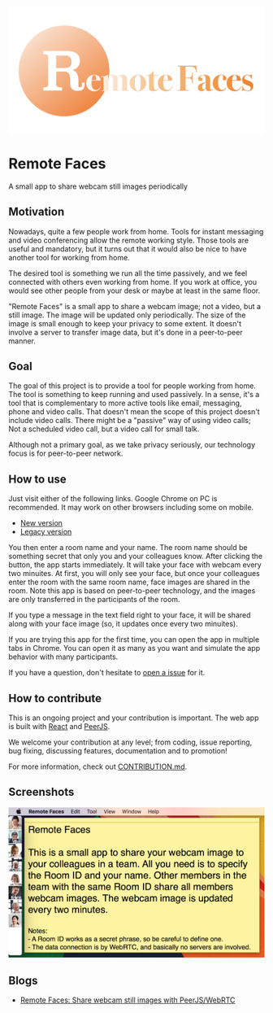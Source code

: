 ![logo](images/logo.png)

# Remote Faces

A small app to share webcam still images periodically

## Motivation

Nowadays, quite a few people work from home.
Tools for instant messaging and video conferencing
allow the remote working style.
Those tools are useful and mandatory, but it turns out that
it would also be nice to have another tool for working from home.

The desired tool is something we run all the time passively,
and we feel connected with others even working from home.
If you work at office, you would see other people from
your desk or maybe at least in the same floor.

"Remote Faces" is a small app to share a webcam image;
not a video, but a still image.
The image will be updated only periodically.
The size of the image is small enough to keep your privacy to some extent.
It doesn't involve a server to transfer image data,
but it's done in a peer-to-peer manner.

## Goal

The goal of this project is to provide a tool for
people working from home.
The tool is something to keep running and used passively.
In a sense, it's a tool that is complementary to
more active tools like email, messaging, phone and video calls.
That doesn't mean the scope of this project doesn't include video calls.
There might be a "passive" way of using video calls;
Not a scheduled video call, but a video call for small talk.

Although not a primary goal, as we take privacy seriously,
our technology focus is for peer-to-peer network.

## How to use

Just visit either of the following links.
Google Chrome on PC is recommended.
It may work on other browsers including some on mobile.

- [New version](https://dai-shi.github.io/remote-faces/d/2020-04-11/)
- [Legacy version](https://dai-shi.github.io/remote-faces/d/2020-04-07/)

You then enter a room name and your name.
The room name should be something secret that only you and
your colleagues know.
After clicking the button, the app starts immediately.
It will take your face with webcam every two minuites.
At first, you will only see your face,
but once your colleagues enter the room with the same room name,
face images are shared in the room.
Note this app is based on peer-to-peer technology,
and the images are only transferred in the participants of the room.

If you type a message in the text field right to your face,
it will be shared along with your face image
(so, it updates once every two minuites).

If you are trying this app for the first time,
you can open the app in multiple tabs in Chrome.
You can open it as many as you want and simulate
the app behavior with many participants.

If you have a question, don't hesitate to
[open a issue](https://github.com/dai-shi/remote-faces/issues/new/choose)
for it.

## How to contribute

This is an ongoing project and your contribution is important.
The web app is built with [React](https://reactjs.org) and
[PeerJS](https://peerjs.com).

We welcome your contribution at any level; from coding,
issue reporting, bug fixing, discussing features, documentation
and to promotion!

For more information, check out [CONTRIBUTION.md](./CONTRIBUTION.md).

## Screenshots

![screenshot](images/screen01.png)

<!--
## Downloads

<https://github.com/dai-shi/remote-faces/releases>
-->

## Blogs

- [Remote Faces: Share webcam still images with PeerJS/WebRTC](https://medium.com/@dai_shi/remote-faces-share-webcam-still-images-with-peerjs-webrtc-a7ed5fe11e49)
